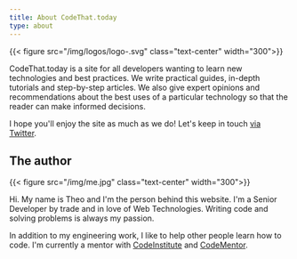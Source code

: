 ```yaml
---
title: About CodeThat.today
type: about
---
```


{{< figure src="/img/logos/logo-.svg" class="text-center" width="300">}}

CodeThat.today is a site for all developers wanting to learn new technologies and best practices. We write practical guides, in-depth tutorials and step-by-step articles. We also give expert opinions and recommendations about the best uses of a particular technology so that the reader can make informed decisions.

I hope you'll enjoy the site as much as we do!
Let's keep in touch [via Twitter](http://twitter.com/nerdokto).

## The author

{{< figure src="/img/me.jpg" class="text-center" width="300">}}

Hi. My name is Theo and I'm the person behind this website. I'm a Senior Developer by trade and in love of Web Technologies. Writing code and solving problems is always my passion.

In addition to my engineering work, I like to help other people learn how to code. I'm currently a mentor with [CodeInstitute](https://codeinstitute.net/) and [CodeMentor](https://www.codementor.io/theofanisdespoudis).
